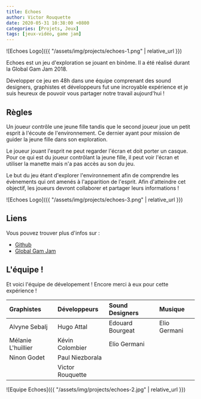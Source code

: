 ```yaml
---
title: Echoes
author: Victor Rouquette
date: 2020-05-31 10:38:00 +0800
categories: [Projets, Jeux]
tags: [jeux-vidéo, game jam]
---
```


![Echoes Logo]({{ "/assets/img/projects/echoes-1.png" | relative_url }})

Echoes est un jeu d'exploration se jouant en binôme. Il a été réalisé durant la Global Gam Jam 2018.

Développer ce jeu en 48h dans une équipe comprenant des sound designers, graphistes et développeurs fut une incroyable expérience et je suis heureux de pouvoir vous partager notre travail aujourd'hui !

## Règles

<div class="row">
  <div class="col-md-8" markdown="1">
Un joueur contrôle une jeune fille tandis que le second joueur joue un petit esprit à l'écoute de l'environnement. Ce dernier ayant pour mission de guider la jeune fille dans son exploration.

Le joueur jouant l'esprit ne peut regarder l'écran et doit porter un casque. Pour ce qui est du joueur contrôlant la jeune fille, il peut voir l'écran et utiliser la manette mais n'a pas accès au son du jeu.

Le but du jeu étant d'explorer l'environnement afin de comprendre les évènements qui ont amenés à l'apparition de l'esprit. Afin d'atteindre cet objectif, les joueurs devront collaborer et partager leurs informations !
  </div>
  <div class="col-md-4" markdown="1">
![Echoes Logo]({{ "/assets/img/projects/echoes-3.png" | relative_url }})
  </div>
</div>

## Liens

Vous pouvez trouver plus d'infos sur :
 - [Github](https://github.com/TheHerobrine/Global-Game-Jam-2018)
 - [Global Gam Jam](https://globalgamejam.org/2018/games/echoes-1) 

## L'équipe !

Et voici l'équipe de dévelopement ! Encore merci à eux pour cette expérience !

|Graphistes|Développeurs|Sound Designers|Musique|
|:---|:---|:---|:---|
|Alvyne Sebalj|Hugo Attal|Edouard Bourgeat|Elio Germani|
|Mélanie L'huillier|Kévin Colombier|Elio Germani||
|Ninon Godet|Paul Niezborala|||
||Victor Rouquette|||

![Equipe Echoes]({{ "/assets/img/projects/echoes-2.jpg" | relative_url }})